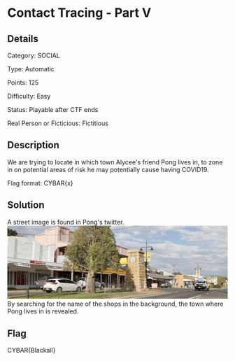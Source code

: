 # Contact Tracing - Part V

## Details

Category: SOCIAL

Type: Automatic

Points: 125

Difficulty: Easy

Status: Playable after CTF ends

Real Person or Ficticious: Fictitious

## Description 
We are trying to locate in which town Alycee's friend Pong lives in, to zone in on potential areas of risk he may potentially cause having COVID19.

Flag format: CYBAR{x}

## Solution 

A street image is found in Pong's twitter.
![image](https://github.com/mashmllo/ctf-writeups/blob/master/CYBAR%20OSINT/Social/Contact%20Tracing%20-%20Part%20V/1500x500.png)
By searching for the name of the shops in the background, the town where Pong lives in is revealed. 


## Flag 
CYBAR{Blackall}
